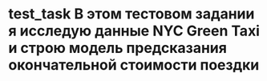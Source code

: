 # test_task В этом тестовом задании я исследую данные NYC Green Taxi и строю модель предсказания окончательной стоимости поездки
